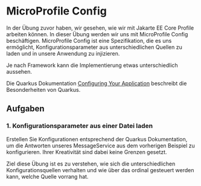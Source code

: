 # MicroProfile Config

In der Übung zuvor haben, wir gesehen, wie wir mit Jakarte EE Core Profile arbeiten können. 
In dieser Übung werden wir uns mit MicroProfile Config beschäftigen. MicroProfile Config ist eine Spezifikation, 
die es uns ermöglicht, Konfigurationsparameter aus unterschiedlichen Quellen zu laden und in unsere Anwendung 
zu injizieren.

Je nach Framework kann die Implementierung etwas unterschiedlich aussehen. 

Die Quarkus Dokumentation [Configuring Your Application](https://quarkus.io/guides/config) beschreibt die 
Besonderheiten von Quarkus. 

## Aufgaben

### 1. Konfigurationsparameter aus einer Datei laden

Erstellen Sie Konfigurationen entsprechend der Quarkus Dokumentation, um die Antworten
unseres MessageService aus dem vorherigen Beispiel zu konfigurieren. Ihrer Kreativität 
sind dabei keine Grenzen gesetzt. 

Ziel diese Übung ist es zu verstehen, wie sich die unterschiedlichen Konfigurationsquellen
verhalten und wie über das ordinal gesteuert werden kann, welche Quelle vorrang hat. 
